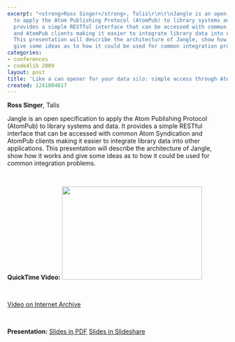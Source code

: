```yaml
---
excerpt: "<strong>Ross Singer</strong>, Talis\r\n\r\nJangle is an open specification
  to apply the Atom Publishing Protocol (AtomPub) to library systems and data. It
  provides a simple RESTful interface that can be accessed with common Atom Syndication
  and AtomPub clients making it easier to integrate library data into other applications.
  This presentation will describe the architecture of Jangle, show how it works and
  give some ideas as to how it could be used for common integration problems.\r\n\r\n<p>&nbsp;</p>"
categories:
- conferences
- code4lib 2009
layout: post
title: 'Like a can opener for your data silo: simple access through AtomPub and Jangle'
created: 1241804617
---
```

<strong>Ross Singer</strong>, Talis

Jangle is an open specification to apply the Atom Publishing Protocol (AtomPub) to library systems and data. It provides a simple RESTful interface that can be accessed with common Atom Syndication and AtomPub clients making it easier to integrate library data into other applications. This presentation will describe the architecture of Jangle, show how it works and give some ideas as to how it could be used for common integration problems.

<p>&nbsp;</p>
<strong>QuickTime Video:</strong>
<a href="http://dl.lib.brown.edu/code4lib/singer.html" target="_blank">
<img src="http://dl.lib.brown.edu/code4lib//03_singer.jpg" border="0" width="320" height="213"></a>

<p>&nbsp;</p>

<a href="http://www.archive.org/details/Code4lib2009LikeACanOpenerForYourDataSiloSimpleAccessThrough">Video on Internet Archive</a>

<p>&nbsp;</p>

<strong>Presentation:</strong>
<a href="http://code4lib.org/files/jangle4lib.pdf" target="_blank">Slides in PDF</a>
<a href="http://www.slideshare.net/eby/like-a-can-opener-for-your-data-silo-simple-access-through-atompub-and-jangle" target="_blank">Slides in Slideshare</a>




